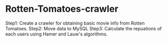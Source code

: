 # Rotten-Tomatoes-crawler
Step1: Create a crawler for obtaining basic movie info from Rotten Tomatoes.
Step2: Move data to MySQL
Step3: Calculate the repuations of each users using Hamer and Lauw's algorithms.
